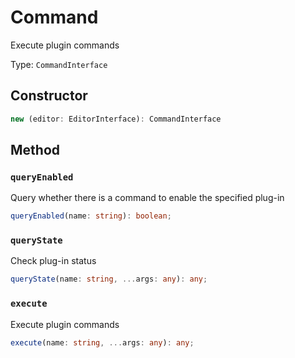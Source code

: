 # Command

Execute plugin commands

Type: `CommandInterface`

## Constructor

```ts
new (editor: EditorInterface): CommandInterface
```

## Method

### `queryEnabled`

Query whether there is a command to enable the specified plug-in

```ts
queryEnabled(name: string): boolean;
```

### `queryState`

Check plug-in status

```ts
queryState(name: string, ...args: any): any;
```

### `execute`

Execute plugin commands

```ts
execute(name: string, ...args: any): any;
```
